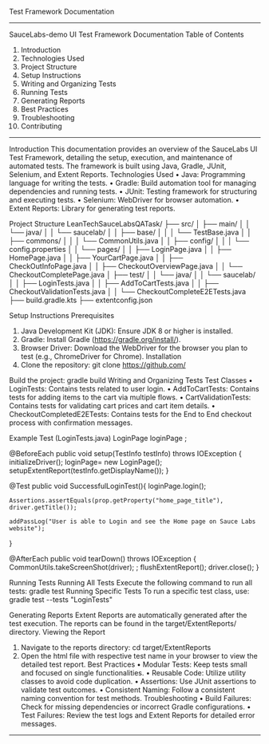Test Framework Documentation
________________________________________
SauceLabs-demo UI Test Framework Documentation
Table of Contents
1.	Introduction
2.	Technologies Used
3.	Project Structure
4.	Setup Instructions
5.	Writing and Organizing Tests
6.	Running Tests
7.	Generating Reports
8.	Best Practices
9.	Troubleshooting
10.	Contributing
________________________________________
Introduction
This documentation provides an overview of the SauceLabs UI Test Framework, detailing the setup, execution, and maintenance of automated tests. The framework is built using Java, Gradle, JUnit, Selenium, and Extent Reports.
Technologies Used
•	Java: Programming language for writing the tests.
•	Gradle: Build automation tool for managing dependencies and running tests.
•	JUnit: Testing framework for structuring and executing tests.
•	Selenium: WebDriver for browser automation.
•	Extent Reports: Library for generating test reports.

Project Structure
LeanTechSauceLabsQATask/
├── src/
│   ├── main/
│   │   └── java/
│   │       └── saucelab/
│   │           ├── base/
│   │           │   └── TestBase.java
│   │           ├── commons/
│   │           │   └── CommonUtils.java
│   │           ├── config/
│   │           │   └── config.properties
│   │           └── pages/
│   │               ├── LoginPage.java
│   │               ├── HomePage.java
│   │               ├── YourCartPage.java
│   │               ├── CheckOutInfoPage.java
│   │               ├── CheckoutOverviewPage.java
│   │               └── CheckoutCompletePage.java
│   ├── test/
│   │   └── java/
│   │       └── saucelab/
│   │           ├── LoginTests.java
│   │           ├── AddToCartTests.java
│   │           ├── CheckoutValidationTests.java
│   │           └── CheckoutCompleteE2ETests.java
├── build.gradle.kts
├── extentconfig.json


Setup Instructions
Prerequisites
1.	Java Development Kit (JDK): Ensure JDK 8 or higher is installed.
2.	Gradle: Install Gradle (https://gradle.org/install/).
3.	Browser Driver: Download the WebDriver for the browser you plan to test (e.g., ChromeDriver for Chrome).
Installation
1.	Clone the repository:
git clone https://github.com/

Build the project:
gradle build
Writing and Organizing Tests
Test Classes
•	LoginTests: Contains tests related to user login.
•	AddToCartTests: Contains tests for adding items to the cart via multiple flows.
•	CartValidationTests: Contains tests for validating cart prices and cart item details.
•	CheckoutCompletedE2ETests: Contains tests for the End to End checkout process with confirmation messages.

Example Test (LoginTests.java)
LoginPage loginPage ;

@BeforeEach
public void setup(TestInfo testInfo) throws IOException {
    initializeDriver();
    loginPage= new LoginPage();
    setupExtentReport(testInfo.getDisplayName());
}

@Test
public void SuccessfulLoginTest(){
    loginPage.login();

    Assertions.assertEquals(prop.getProperty("home_page_title"), driver.getTitle());

    addPassLog("User is able to Login and see the Home page on Sauce Labs website");
}

@AfterEach
public void tearDown() throws IOException {
    CommonUtils.takeScreenShot(driver); ;
    flushExtentReport();
    driver.close();
}

Running Tests
Running All Tests
Execute the following command to run all tests:
gradle test
Running Specific Tests
To run a specific test class, use:
gradle test --tests "LoginTests"

Generating Reports
Extent Reports are automatically generated after the test execution. The reports can be found in the target/ExtentReports/ directory.
Viewing the Report
1.	Navigate to the reports directory:
	cd target/ExtentReports
2.	Open the html file with respective test name in your browser to view the detailed test report.
Best Practices
•	Modular Tests: Keep tests small and focused on single functionalities.
•	Reusable Code: Utilize utility classes to avoid code duplication.
•	Assertions: Use JUnit assertions to validate test outcomes.
•	Consistent Naming: Follow a consistent naming convention for test methods.
Troubleshooting
•	Build Failures: Check for missing dependencies or incorrect Gradle configurations.
•	Test Failures: Review the test logs and Extent Reports for detailed error messages.
________________________________________
